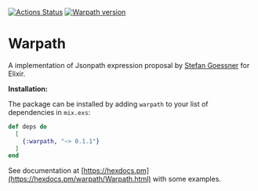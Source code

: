 [![Actions Status](https://github.com/cleidiano/warpath/workflows/CI/badge.svg?branch=master)](https://github.com/cleidiano/warpath/actions)
[![Warpath version](https://img.shields.io/hexpm/v/warpath.svg)](https://hex.pm/packages/warpath)

# Warpath
A implementation of Jsonpath expression proposal by [Stefan Goessner](https://goessner.net/articles/JsonPath/) for Elixir.

**Installation:**

The package can be installed by adding `warpath` to your list of dependencies in `mix.exs`:

```elixir
def deps do
  [
    {:warpath, "~> 0.1.1"}
  ]
end
```
See documentation at [https://hexdocs.pm](https://hexdocs.pm/warpath/Warpath.html) with some examples.
